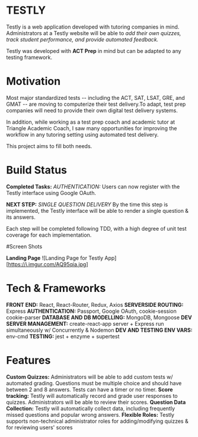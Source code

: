 # TESTLY

Testly is a web application developed with tutoring companies in mind. 
Administrators at a Testly website will be able to _add their own quizzes,_
_track student performance, and provide automated feedback._

Testly was developed with **ACT Prep** in mind but can be adapted to any testing framework.

# Motivation

Most major standardized tests -- including the ACT, SAT, LSAT, GRE, and GMAT -- are moving 
to computerize their test delivery.To adapt, test prep companies will need to provide their own
digital test delivery systems. 

In addition, while working as a test prep coach and academic tutor at Triangle Academic Coach,
I saw many opportunities for improving the workflow in any tutoring setting using automated test
delivery.

This project aims to fill both needs.

# Build Status

**Completed Tasks:**
*AUTHENTICATION:*  Users can now register with the Testly interface using Google OAuth.

**NEXT STEP:** 
*SINGLE QUESTION DELIVERY*
By the time this step is implemented, the Testly interface will be able to render a single question & its answers. 

Each step will be completed following TDD, with a high degree of unit test coverage for each implementation.

#Screen Shots

**Landing Page**
![Landing Page for Testly App][https://i.imgur.com/AQ95qia.jpg]

# Tech & Frameworks

**FRONT END:** React, React-Router, Redux, Axios
**SERVERSIDE ROUTING:** Express
**AUTHENTICATION:** Passport, Google OAuth, cookie-session cookie-parser
**DATABASE AND DB MODELLING:** MongoDB, Mongoose
**DEV SERVER MANAGEMENT:** create-react-app server + Express run simultaneously w/ Concurrently & Nodemon
**DEV AND TESTING ENV VARS:** env-cmd
**TESTING:** jest + enzyme + supertest

# Features

**Custom Quizzes:** Administrators will be able to add custom tests w/ automated grading. Questions must be multiple choice and should have between 2 and 8 answers. Tests can have a timer or no timer.
**Score tracking:** Testly will automatically record and grade user responses to quizzes. Administrators will be able to review their scores.
**Question Data Collection:** Testly will automatically collect data, including frequently missed questions and popular wrong answers.
**Flexible Roles:** Testly supports non-technical administrator roles for adding/modifying quizzes & for reviewing users' scores


